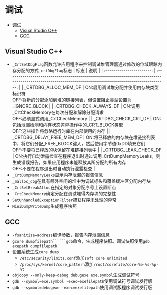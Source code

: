 # 调试

- [调试](#调试)
  - [Visual Studio C++](#visual-studio-c)
  - [GCC](#gcc)

## Visual Studio C++

  - ```_CrtSetDbgFlag```函数允许应用程序来控制调试堆管理器通过修改的位域跟踪内存分配的方式```_crtDbgFlag```标志
    |           标志            |                                                                            说明                                                                            |
    | :-----------------------: | :--------------------------------------------------------------------------------------------------------------------------------------------------------: |
    |   _CRTDBG_ALLOC_MEM_DF    |                       ON:启用调试堆分配并使用内存块类型标识符<br>OFF:将新的分配添加到堆的链接列表，但设置阻止类型设置为_IGNORE_BLOCK                       |
    |  _CRTDBG_CHECK_ALWAYS_DF  |                                     ON:调用_CrtCheckMemory在每次分配和解除分配请求<br>OFF:必须显式调用_CrtCheckMemory                                      |
    |   _CRTDBG_CHECK_CRT_DF    |                             ON:包括泄漏检测和内存状态差异操作中的_CRT_BLOCK类型<br>OFF:这些操作将忽略运行时库在内部使用的内存                              |
    | _CRTDBG_DELAY_FREE_MEM_DF |             ON:将已释放的内存块在堆链接列表中，将它们分配_FREE_BLOCK键入，然后使用字节值0xDD填充它们<br>OFF:不要将已释放的块保留在堆链接列表中             |
    |   _CRTDBG_LEAK_CHECK_DF   | ON:执行自动泄露检查在程序退出时通过调用_CrtDumpMemoryLeaks，则生成错误报告，如果应用程序未能释放其所分配的所有内存<br>OFF:不要在程序退出时自动执行泄露检查 |
  - ```_CrtDumpMemoryLeaks```显示内存泄漏的报告信息
  - ```_malloc_dbg```在具有额外空间的堆中为调试标头和覆盖缓冲区分配内存块
  - ```_CrtSetBreakAlloc```在指定的对象分配序号上设置断点
  - ```_CrtCheckMemory```确定分配在调试堆得内存块的完整性
  - ```SetUnhandledExceptionFilter```捕获程序未处理的异常
  - ```MiniDumpWriteDump```生成程序快照

## GCC

  - ```-fsanitize=address```编译参数，报告内存泄漏信息
  - ```gcore dumpfilepath``````gdb```命令，生成程序快照。调试快照使用```gdb exepath dumpfilepath```
  - 设置系统生成```core dump```
    - ```/etc/security/limits.conf```添加```soft core unlimited```
    - ```/proc/sys/kernel/core_pattern```添加```/root/corefile/core-%e-%s-%p-%t```
  - ```objcopy --only-keep-debug debugexe exe.symbol```生成调试符号
  - ```gdb --symbol=exe.symbol -exec=exefilepath```使用调试符号调试发行版
  - ```gdb --symbol=debugexe -exec=exefilepath```使用调试版程序调试发行版
